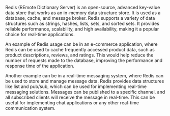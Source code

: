 

Redis (REmote DIctionary Server) is an open-source, advanced key-value data store that works as an in-memory data structure store. It is used as a database, cache, and message broker. Redis supports a variety of data structures such as strings, hashes, lists, sets, and sorted sets. It provides reliable performance, scalability, and high availability, making it a popular choice for real-time applications.

An example of Redis usage can be in an e-commerce application, where Redis can be used to cache frequently accessed product data, such as product descriptions, reviews, and ratings. This would help reduce the number of requests made to the database, improving the performance and response time of the application.

Another example can be in a real-time messaging system, where Redis can be used to store and manage message data. Redis provides data structures like list and pub/sub, which can be used for implementing real-time messaging solutions. Messages can be published to a specific channel, and all subscribed clients will receive the message in real-time. This can be useful for implementing chat applications or any other real-time communication system.
